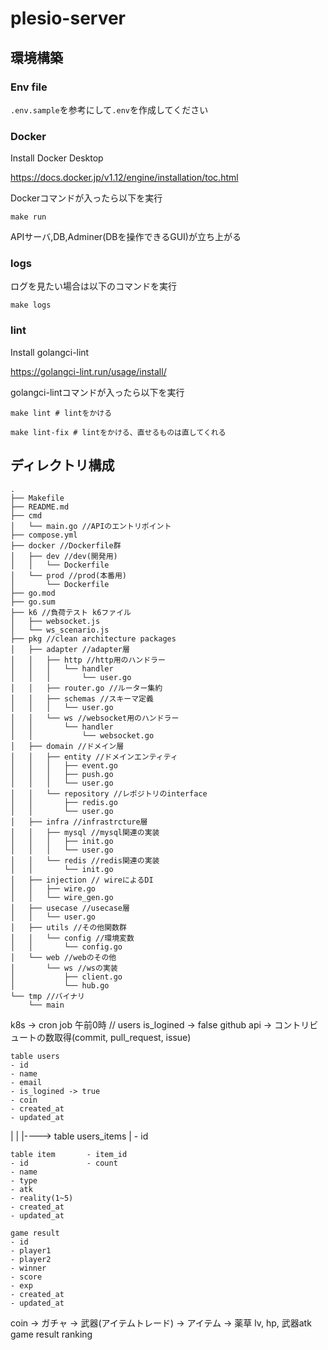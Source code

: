 # plesio-server

## 環境構築
### Env file

```.env.sample```を参考にして```.env```を作成してください

### Docker

Install Docker Desktop

https://docs.docker.jp/v1.12/engine/installation/toc.html


Dockerコマンドが入ったら以下を実行
```
make run
```
APIサーバ,DB,Adminer(DBを操作できるGUI)が立ち上がる

### logs
ログを見たい場合は以下のコマンドを実行
```
make logs
```

### lint
Install golangci-lint

https://golangci-lint.run/usage/install/

golangci-lintコマンドが入ったら以下を実行
```
make lint # lintをかける

make lint-fix # lintをかける、直せるものは直してくれる
```

## ディレクトリ構成
```
.
├── Makefile 
├── README.md
├── cmd
│   └── main.go //APIのエントリポイント
├── compose.yml
├── docker //Dockerfile群
│   ├── dev //dev(開発用)
│   │   └── Dockerfile
│   └── prod //prod(本番用)
│       └── Dockerfile
├── go.mod
├── go.sum
├── k6 //負荷テスト k6ファイル
│   ├── websocket.js
│   └── ws_scenario.js
├── pkg //clean architecture packages
│   ├── adapter //adapter層
│   │   ├── http //http用のハンドラー
│   │   │   └── handler
│   │   │       └── user.go
│   │   ├── router.go //ルーター集約
│   │   ├── schemas //スキーマ定義
│   │   │   └── user.go
│   │   └── ws //websocket用のハンドラー
│   │       └── handler
│   │           └── websocket.go
│   ├── domain //ドメイン層
│   │   ├── entity //ドメインエンティティ
│   │   │   ├── event.go
│   │   │   ├── push.go
│   │   │   └── user.go
│   │   └── repository //レポジトリのinterface
│   │       ├── redis.go
│   │       └── user.go
│   ├── infra //infrastrcture層
│   │   ├── mysql //mysql関連の実装
│   │   │   ├── init.go
│   │   │   └── user.go
│   │   └── redis //redis関連の実装
│   │       └── init.go
│   ├── injection // wireによるDI
│   │   ├── wire.go
│   │   └── wire_gen.go
│   ├── usecase //usecase層
│   │   └── user.go
│   ├── utils //その他関数群
│   │   └── config //環境変数
│   │       └── config.go
│   └── web //webのその他
│       └── ws //wsの実装
│           ├── client.go
│           └── hub.go
└── tmp //バイナリ
    └── main
```

k8s -> cron job 
午前0時 // users is_logined -> false
github api -> コントリビュートの数取得(commit, pull_request, issue)

```
table users
- id
- name
- email
- is_logined -> true
- coin
- created_at
- updated_at
```
|
|
|----> table users_items
|                - id
```              - user_id
table item       - item_id
- id             - count
- name
- type
- atk
- reality(1~5)
- created_at
- updated_at
```

```
game result
- id
- player1
- player2
- winner
- score
- exp
- created_at
- updated_at
```


coin -> ガチャ -> 武器(アイテムトレード)
     -> アイテム -> 薬草
    lv, hp, 武器atk
game result
ranking